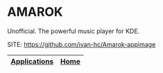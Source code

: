 # AMAROK

 Unofficial. The powerful music player for KDE.

 SITE: https://github.com/ivan-hc/Amarok-appimage

 | [Applications](https://portable-linux-apps.github.io/apps.html) | [Home](https://portable-linux-apps.github.io)
 | --- | --- |

